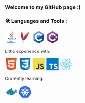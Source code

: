 ### Welcome to my GitHub page :)

### :hammer_and_wrench: Languages and Tools :
<div>
  <img src="https://github.com/devicons/devicon/blob/master/icons/java/java-original.svg" height=40/>
  <img src="https://github.com/devicons/devicon/blob/master/icons/maven/maven-original.svg" height=40/>
  <img src="https://github.com/devicons/devicon/blob/master/icons/c/c-original.svg" height=40/>
  <img src="https://github.com/devicons/devicon/blob/master/icons/csharp/csharp-original.svg" height=40/>
  <p>Little experience with:</p>
  <img src="https://github.com/devicons/devicon/blob/master/icons/html5/html5-original.svg" height=40/>
  <img src="https://github.com/devicons/devicon/blob/master/icons/css3/css3-original.svg" height=40/>
  <img src="https://github.com/devicons/devicon/blob/master/icons/javascript/javascript-original.svg" height=40/>
  <img src="https://github.com/devicons/devicon/blob/master/icons/typescript/typescript-original.svg" height=40/>
  <img src="https://github.com/devicons/devicon/blob/master/icons/react/react-original.svg" height=40/>
  <p>Currently learning: </p>
  <img src="https://github.com/devicons/devicon/blob/master/icons/docker/docker-original.svg" height=40/>
  <img src="https://github.com/devicons/devicon/blob/master/icons/kubernetes/kubernetes-original.svg" height=40/>
</div>
